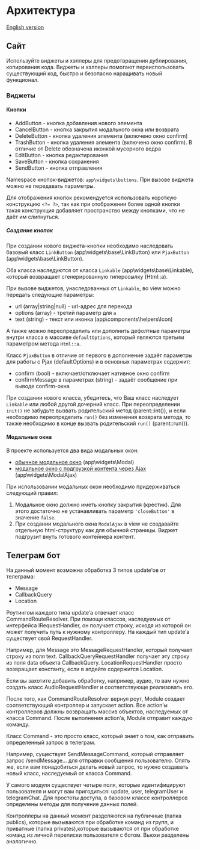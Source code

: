 # Архитектура

[English version](ARCHITECTURE.md)

## Сайт

Используйте виджеты и хэлперы для предотвращения дублирования, копирования кода. Виджеты и хэлперы помогают переиспользовать существующий код, быстро и безопасно наращивать новый функционал.

### Виджеты

#### Кнопки

- AddButton - кнопка добавления нового элемента
- CancelButton - кнопка закрытия модального окна или возврата
- DeleteButton - кнопка удаления элемента (включено окно confirm)
- TrashButton - кнопка удаления элемента (включено окно confirm). В отличие от Delete обозначена иконкой мусорного ведра
- EditButton - кнопка редактирования
- SaveButton - кнопка сохранения
- SendButton - кнопка отправления

Namespace кнопок-виджетов: `app\widgets\buttons`. При вызове виджета можно не передавать параметры.

Для отображения кнопок рекомендуется использовать короткую конструкцию `<?= ?>`, так как при отображении более одной кнопки такая конструкция добавляет пространство между кнопками, что не даёт им слипнуться.

##### Создание кнопок

При создании нового виджета-кнопки необходимо наследовать базовый класс `LinkButton` (app\widgets\base\LinkButton) или `PjaxButton` (app\widgets\base\LinkButton).

Оба класса наследуются от класса `Linkable` (app\widgets\base\Linkable), который возвращает сгенерированную гиперссылку (Html::a).

При вызове виджетов, унаследованных от `Linkable`, во view можно передать следующие параметры:

- url (array|string|null) - url-адрес для перехода
- options (array) - третий параметр для `a`
- text (string) - текст или иконка (app\components\helpers\Icon)

А также можно переопределить или дополнить дефолтные параметры внутри класса в массиве `defaultOptions`, который являются третьим параметром метода `Html::a`.

Класс `PjaxButton` в отличие от первого в дополнение задаёт параметры для работы с Pjax (defaultOptions) и в основных параметрах содержит:

- confirm (bool) - включает/отключает нативное окно confirm
- confirmMessage в параметрах (string) - задаёт сообщение при выводе confirm-окна

При создании нового класса, убедитесь, что Ваш класс наследует `Linkable` или любой другой дочерний класс. При переопределении `init()` не забудьте вызвать родительский метод (parent::int()), и если необходимо переопределить `run()` без изменения возврата метода, то также необходимо в конце вызвать родительский `run()` (parent::run()).

#### Модальные окна

В проекте используется два вида модальных окон:

- [обычное модальное окно](https://www.yiiframework.com/extension/yiisoft/yii2-bootstrap/doc/api/2.0/yii-bootstrap-modal) (app\widgets\Modal)
- [модальное окно с подгрузкой контента через  Ajax](https://github.com/loveorigami/yii2-modal-ajax/blob/master/README.md) (app\widgets\ModalAjax)

При использовании модальных окон необходимо придерживаться следующий правил:

1. Модальное окно должно иметь кнопку закрытия (крестик). Для этого достаточно не устанавливать параметр `'closeButton'` в значение `false`.
2. При создании модального окна `ModalAjax` в view не создавайте отдельную html-структуру как для обычной страницы. Виджет подгрузит внуть готового контейнера контент.

## Телеграм бот

На данный момент возможна обработка 3 типов update’ов от телеграма:

- Message
- CallbackQuery
- Location

Роутингом каждого типа update’а отвечает класс CommandRouteResolver. При помощи классов, наследуемых от интерфейса IRequestHandler, он получает строку, исходя из которой он может получить путь к нужному контроллеру. На каждый тип update’а существует свой RequestHandler.

Например, для Message это MessageRequestHandler, который получает строку из поля text.
CallbackQueryRequestHandler получает эту строку из поля data объекта CallbackQuery.
LocationRequestHandler просто возвращает константу, если в апдейте содержится Location.

Если вы захотите добавить обработку, например, аудио, то вам нужно создать класс AudioRequestHandler и соответствующе реализовать его.

После того, как CommandRouteResolver вернул роут, Module создает соответствующий контроллер и запускает action. Все action’ы контроллеров должны возвращать массив объектов, наследуемых от класса Command. После выполнения action’а, Module отправит каждую команду.

Класс Command - это просто класс, который знает о том, как отправить определенный запрос в телеграм.

Например, существует SendMessageCommand, который отправляет запрос /sendMessage... для отправки сообщения пользователю. Опять же, если вам понадобиться делать новый запрос, то нужно создавать новый класс, наследуемый от класса Command.

У самого модуля существует четыре поля, которые идентифицируют пользователя и могут вам пригодиться: update, user, telegramUser и telegramChat. Для простоты доступа, в базовом классе контроллеров определены методы для получение данных полей.

Контроллеры на данный момент разделяются на публичные (папка publics), которые вызываются при обработке команд из групп, и приватные (папка privates),которые вызываются от при обработке команд из личной переписки пользователя с ботом. Вьюхи разделены аналогично.

